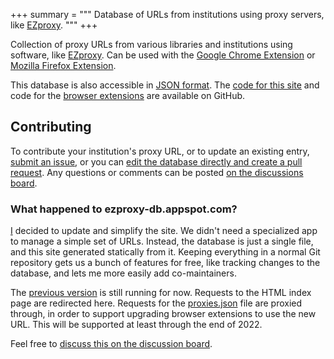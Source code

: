 +++
summary = """
Database of URLs from institutions using proxy servers, like
[EZproxy](http://en.wikipedia.org/wiki/EZproxy).
"""
+++

Collection of proxy URLs from various libraries and institutions using
software, like [EZproxy][ezproxy].  Can be used with the [Google Chrome
Extension][chrome] or [Mozilla Firefox Extension][firefox].

[ezproxy]: https://en.wikipedia.org/wiki/EZproxy
[chrome]:  https://chrome.google.com/webstore/detail/gfhnhcbpnnnlefhobdnmhenofhfnnfhi
[firefox]: https://addons.mozilla.org/en-US/firefox/addon/ezproxy-redirect

This database is also accessible in [JSON format][json].  The
[code for this site][github-site] and code for the
[browser extensions][github-browser] are available on GitHub.

[json]:           /proxies.json
[github-site]:    https://github.com/tom5760/ezproxy-db
[github-browser]: https://github.com/tom5760/chrome-ezproxy

## Contributing

To contribute your institution's proxy URL, or to update an existing entry,
[submit an issue][issue], or you can
[edit the database directly and create a pull request][pr].
Any questions or comments can be posted [on the discussions board][board].

[issue]: https://github.com/tom5760/ezproxy-db/issues/new/choose
[pr]:    https://github.com/tom5760/ezproxy-db/edit/main/static/proxies.json

### What happened to ezproxy-db.appspot.com?

[I][me] decided to update and simplify the site.  We didn't need a specialized
app to manage a simple set of URLs.  Instead, the database is just a single
file, and this site generated statically from it.  Keeping everything in a
normal Git repository gets us a bunch of features for free, like tracking
changes to the database, and lets me more easily add co-maintainers.

The [previous version][appengine] is still running for now.  Requests to the
HTML index page are redirected here.  Requests for the [proxies.json][json]
file are proxied through, in order to support upgrading browser extensions to
use the new URL.  This will be supported at least through the end of 2022.

Feel free to [discuss this on the discussion board][board].

[me]:        https://github.com/tom5760/
[appengine]: https://github.com/tom5760/ezproxy-db/tree/appengine
[board]:     https://github.com/tom5760/ezproxy-db/discussions
